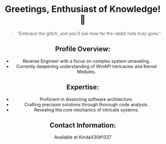 <div align="center">
  <h1>Greetings, Enthusiast of Knowledge! 👋</h1>
  
  <blockquote>
    <p>
    "Embrace the glitch, and you'll see how far the rabbit hole truly goes."</p>
  </blockquote>
  
  <h2>Profile Overview:</h2>
  <ul>
    <li>Reverse Engineer with a focus on complex system unraveling.</li>
    <li>Currently deepening understanding of WinAPI intricacies and Kernel Modules.</li>
  </ul>
  
  <h2>Expertise:</h2>
  <ul>
    <li>Proficient in dissecting software architecture.</li>
    <li>Crafting precision solutions through thorough code analysis.</li>
    <li>Revealing the core mechanics of intricate systems.</li>
  </ul>
  
  <h2>Contact Information:</h2>
  <p>Available at KindaX30#1337</p>
</div>

<!---
  Psst...this profile is a haunted house of code.
--->

